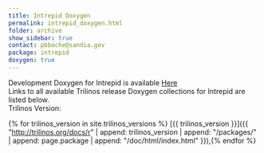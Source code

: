 ```yaml
---
title: Intrepid Doxygen
permalink: intrepid_doxygen.html
folder: archive
show_sidebar: true
contact: pbboche@sandia.gov
package: intrepid
doxygen: true
---
```


Development Doxygen for Intrepid is available [Here](http://trilinos.org/docs/dev/packages/intrepid/doc/html/index.html)  
Links to all available Trilinos release Doxygen collections for Intrepid are listed below.  
Trilinos Version:

{% for trilinos_version in site.trilinos_versions %}
[{{ trilinos_version }}]({{ "http://trilinos.org/docs/r" | append: trilinos_version | append: "/packages/" | append: page.package | append: "/doc/html/index.html" }}),{% endfor %}
